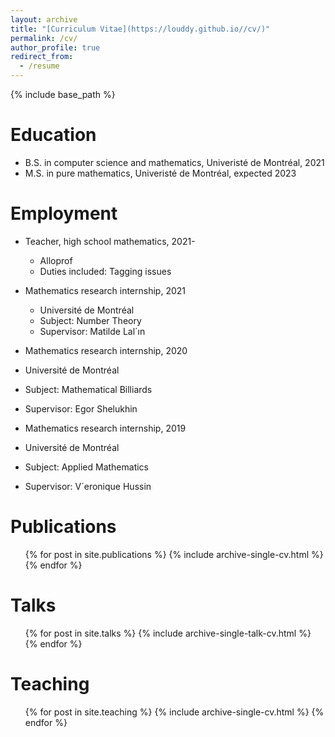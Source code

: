 ```yaml
---
layout: archive
title: "[Curriculum Vitae](https://louddy.github.io//cv/)"
permalink: /cv/
author_profile: true
redirect_from:
  - /resume
---
```


{% include base_path %}

Education
======
* B.S. in computer science and mathematics, Univeristé de Montréal, 2021
* M.S. in pure mathematics, Univeristé de Montréal, expected 2023

Employment
======
* Teacher, high school mathematics, 2021-
  *  Alloprof
  * Duties included: Tagging issues

* Mathematics research internship, 2021
  * Université de Montréal
  * Subject: Number Theory
  * Supervisor: Matilde Lal´ın
 
 * Mathematics research internship, 2020
  * Université de Montréal
  * Subject: Mathematical Billiards
  * Supervisor: Egor Shelukhin
 
 * Mathematics research internship, 2019
  * Université de Montréal
  * Subject: Applied Mathematics
  * Supervisor: V´eronique Hussin
  

Publications
======
  <ul>{% for post in site.publications %}
    {% include archive-single-cv.html %}
  {% endfor %}</ul>
  
Talks
======
  <ul>{% for post in site.talks %}
    {% include archive-single-talk-cv.html %}
  {% endfor %}</ul>
  
Teaching
======
  <ul>{% for post in site.teaching %}
    {% include archive-single-cv.html %}
  {% endfor %}</ul>
  
